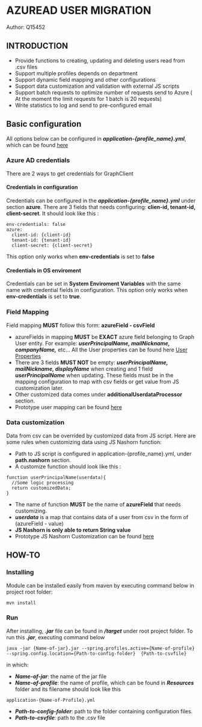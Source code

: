 # AZUREAD USER MIGRATION
Author: Q15452
## INTRODUCTION
- Provide functions to creating, updating and deleting users read from .csv files
- Support multiple profiles depends on department
- Support dynamic field mapping and other configurations
- Support data customization and validation with external JS scripts
- Support batch requests to optimize number of requests send to Azure ( At the moment the limit requests for 1 batch is 20 requests)
- Write statistics to log and send to pre-configured email
## Basic configuration
All options below can be configured in ***application-{profile_name}.yml***, which can be found [here](https://github.com/nguyennhatduy78/azuread/blob/fb97a7881f1e359106b63ea927f4a162dd70d3b3/src/main/resources/application-PS.yml)
### Azure AD credentials 
There are 2 ways to get credentials for GraphClient
#### Credentials in configuration
Credentials can be configured in the ***application-{profile_name}.yml*** under section **azure**. There are 3 fields that needs configuring: **clien-id, tenant-id, client-secret**. It should look like this : 
```
env-credentials: false
azure:
  client-id: {client-id}
  tenant-id: {tenant-id}
  client-secret: {client-secret}
```
This option only works when **env-credentials** is set to **false**
#### Credentials in OS enviroment
Credentials can be set in **System Enviroment Variables** with the same name with credential fields in configuration. 
This option only works when **env-credentials** is set to **true**.
### Field Mapping
Field mapping **MUST** follow this form: **azureField - csvField** 
- azureFields in mapping **MUST** be **EXACT** azure field belonging to Graph User entity. For example: ***userPrincipalName, mailNickname, companyName,*** etc... All the User properties can be found here [User Properties](https://docs.microsoft.com/en-us/graph/api/resources/user?view=graph-rest-1.0#properties)
- There are 3 fields **MUST NOT** be empty: ***userPrincipalName, mailNickname, displayName*** when creating and 1 field ***userPrincipalName*** when updating. These fields must be in the mapping configuration to map with csv fields or get value from JS customization later. 
- Other customized data comes under **additionalUserdataProcessor** section.
- Prototype user mapping can be found [here](https://github.com/nguyennhatduy78/azuread/blob/fb97a7881f1e359106b63ea927f4a162dd70d3b3/src/main/resources/application-PS.yml#L48)
### Data customization
Data from csv can be overrided by customized data from JS script. Here are some rules when customizing data using JS Nashorn function:
- Path to JS script is configured in application-{profile_name}.yml, under **path.nashorn** section.
- A customize function should look like this : 
```
function userPrincipalName(userdata){
  //Some logic processing 
  return customizedData;
}
```
- The name of function **MUST** be the name of **azureField** that needs customizing.
- ***userdata*** is a map that contains data of a user from csv in the form of (azureField - value) 
- **JS Nashorn is only able to return String value**
- Prototype JS Nashorn Customization can be found [here](https://github.com/nguyennhatduy78/azuread/blob/fb97a7881f1e359106b63ea927f4a162dd70d3b3/src/main/java/com/canon/cusa/scripts/CustomizeField.js)
## HOW-TO
### Installing
Module can be installed easily from maven by executing command below in project root folder: 
```
mvn install
```
### Run 
After installing, ***.jar*** file can be found in ***/target*** under root project folder. To run this ***.jar***, executing command below
```
java -jar {Name-of-jar}.jar --spring.profiles.active={Name-of-profile} --spring.config.location={Path-to-config-folder}  {Path-to-csvfile}
```
in which: 
- ***Name-of-jar***:  the name of the jar file
- ***Name-of-profile***: the name of profile, which can be found in ***Resources*** folder and its filename should look like this 
```
application-{Name-of-Profile}.yml
```
- ***Path-to-config-folder***: path to the folder containing configuration files.
- ***Path-to-csvfile***: path to the .csv file

